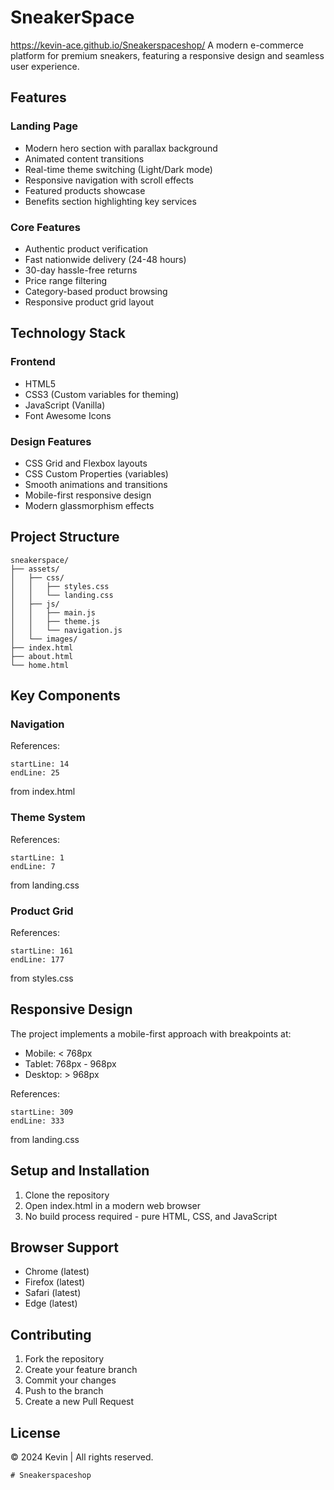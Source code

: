 # SneakerSpace
https://kevin-ace.github.io/Sneakerspaceshop/
A modern e-commerce platform for premium sneakers, featuring a responsive design and seamless user experience.

## Features

### Landing Page
- Modern hero section with parallax background
- Animated content transitions
- Real-time theme switching (Light/Dark mode)
- Responsive navigation with scroll effects
- Featured products showcase
- Benefits section highlighting key services

### Core Features
- Authentic product verification
- Fast nationwide delivery (24-48 hours)
- 30-day hassle-free returns
- Price range filtering
- Category-based product browsing
- Responsive product grid layout

## Technology Stack

### Frontend
- HTML5
- CSS3 (Custom variables for theming)
- JavaScript (Vanilla)
- Font Awesome Icons

### Design Features
- CSS Grid and Flexbox layouts
- CSS Custom Properties (variables)
- Smooth animations and transitions
- Mobile-first responsive design
- Modern glassmorphism effects

## Project Structure

```
sneakerspace/
├── assets/
│   ├── css/
│   │   ├── styles.css
│   │   └── landing.css
│   ├── js/
│   │   ├── main.js
│   │   ├── theme.js
│   │   └── navigation.js
│   └── images/
├── index.html
├── about.html
└── home.html
```

## Key Components

### Navigation
References:
```
startLine: 14
endLine: 25
```
from index.html

### Theme System
References:
```
startLine: 1
endLine: 7
```
from landing.css

### Product Grid
References:
```
startLine: 161
endLine: 177
```
from styles.css

## Responsive Design

The project implements a mobile-first approach with breakpoints at:
- Mobile: < 768px
- Tablet: 768px - 968px
- Desktop: > 968px

References:
```
startLine: 309
endLine: 333
```
from landing.css

## Setup and Installation

1. Clone the repository
2. Open index.html in a modern web browser
3. No build process required - pure HTML, CSS, and JavaScript

## Browser Support

- Chrome (latest)
- Firefox (latest)
- Safari (latest)
- Edge (latest)

## Contributing

1. Fork the repository
2. Create your feature branch
3. Commit your changes
4. Push to the branch
5. Create a new Pull Request

## License

© 2024 Kevin | All rights reserved.
```# Sneakerspaceshop
# Sneakerspaceshop
